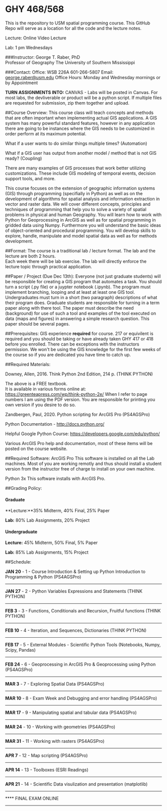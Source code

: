 # GHY 468/568

This is the repository to USM spatial programming course.  This GitHub Repo will serve as a location for all the code and the lecture notes.  

Lecture: Online Video Lecture

Lab: 1 pm Wednesdays


###Instructor:
George T. Raber, PhD  
Professor of Geography
The University of Southern Mississippi

###Contact:
Office: WSB 226A 601-266-5807
Email: george.raber@usm.edu
Office Hours: Monday and Wednesday mornings or by Appointment

**TURN ASSIGNMENTS INTO:**
CANVAS - Labs will be posted in Canvas.  For most labs, the devliverable or product will be a python script.  If multiple files are requested for submission, zip them together and upload.

##Course Overview:
This course class will teach concepts and methods that are often important when implementing actual GIS applications.  A GIS system has many powerful standard features, however in any application there are going to be instances where the GIS needs to be customized in order perform at its maximum potential.  

What if a user wants to do similar things multiple times?  (Automation)

What if a GIS user has output from another model / method that is not GIS ready?  (Coupling)

There are many examples of GIS processes that work better utilizing customizations.  These include GIS modeling of temporal events, decision support tools, and more.

This course focuses on the extension of geographic information systems (GIS) through programming (specifially in Python) as well
as on the development of algorithms for spatial analysis and information extraction in vector and raster data. We will cover
different concepts, principles and techniques of programming that help you to solve a variety of spatial problems in physical
and human Geography. You will learn how to work with Python for Geoprocessing in ArcGIS as well as for spatial
programming in gridded data using Numpy. Furthermore you will understand the basic ideas of object-oriented and
procedural programming. You will develop skills to explore, handle, manipulate and model spatial data as well as for
methods development.

##Format:
The course is a traditional lab / lecture format.  The lab and the lecture are both 2 hours.  
Each week there will be lab exercise. The lab will directly enforce the lecture topic through practical application.  

##Paper / Project (Due Dec 13th):
Everyone (not just graduate students) will be responsible for creating a GIS program that automates a task.  You should turn a script (.py file) or a juypter notebook (.ipynb).  The program must implement branching, looping and at least at least one GIS tool.  Undergraduates must turn in a short (two paragraph) descriptions of what their program does.  Graduate students are responsible for turning in a term paper along with there tool.  The paper must describe the need (background) for use of such a tool and examples of the tool executed on data (maps and figures) in answering a simple research question.  This paper should be several pages. 

##Prerequisites:
GIS experience **required** for course.  217 or equivilent is required and you should be taking or have already taken GHY 417 or 418 before you enrolled.  There can be exceptions with the instructors permission.  We won't be using the GIS knowledge for the first few weeks of the course so if you are dedicated you have time to catch up.

##Required Materials:

Downey, Allen, 2016. Think Python 2nd Edition, 214 p. (THINK PYTHON)

The above is a FREE textbook.  
It is available in various forms online at: https://greenteapress.com/wp/think-python-2e/
When I refer to page numbers I am using the PDF version.  You are responsible for printing you own version if you desire to do so.

Zandbergen, Paul, 2020. Python scripting for ArcGIS Pro (PS4AGSPro)

Python Documentation - http://docs.python.org/

Helpful Google Python Course: https://developers.google.com/edu/python/

Various ArcGIS Pro help and documentation, most of these items will be posted on the course website.

##Required Software:
ArcGIS Pro This software is installed on all the Lab machines.  Most of you are working remotly and thus should install a student version from the instructor free of charge to install on your own machine.  

Python 3x This software installs with ArcGIS Pro.

##Grading Policy:

#### Graduate

**Lecture:**35% Midterm, 40% Final, 25% Paper

**Lab:** 80% Lab Assignments, 20% Project

#### Undergraduate

**Lecture:** 45% Midterm, 50% Final, 5% Paper

**Lab:** 85% Lab Assignments, 15% Project

##Schedule:

**JAN 20** - 1 - Course Introduction & Setting up Python Introduction to Programming & Python (PS4AGSPro)
- - - - - -
**JAN 27** - 2 - Python Variables Expressions and Statements (THINK PYTHON)
- - - - - -
**FEB 3** - 3 - Functions, Conditionals and Recursion, Fruitful functions (THINK PYTHON)
- - - - - -
**FEB 10** - 4 - Iteration, and Sequences, Dictionaries (THINK PYTHON)
- - - - - -
**FEB 17** - 5 - External Modules - Scientific Python Tools (Notebooks, Numpy, Scipy, Pandas) 
- - - - - -
**FEB 24** - 6 - Geoprocessing in ArcGIS Pro & Geoprocessing using Python (PS4AGSPro)
- - - - - -
**MAR 3** - 7 - Exploring Spatial Data (PS4AGSPro)
- - - - - -
**MAR 10** - 8 - Exam Week and Debugging and error handling (PS4AGSPro)
- - - - - -
**MAR 17** - 9 - Manipulating spatial and tabular data (PS4AGSPro)
- - - - - -
**MAR 24** - 10 - Working with geometries (PS4AGSPro)
- - - - - -
**MAR 31** - 11 - Working with rasters (PS4AGSPro)
- - - - - -
**APR 7** - 12 - Map scripting (PS4AGSPro)
- - - - - -
**APR 14** - 13 - Toolboxes (ESRI Readings) 
- - - - - -
**APR 21** - 14 - Scientific Data visulization and presentation (matplotlib)
- - - - - -
**** FINAL EXAM ONLINE
- - - - - -










